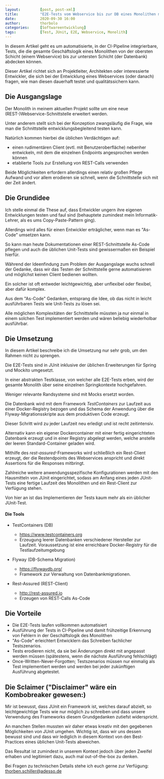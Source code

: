 ```yaml
---
layout:         [post, post-xml]              
title:          "E2E-Tests vom Webservice bis zur DB eines Monolithen mit JUnit"
date:           2020-09-30 16:00
author:         thorbolo
categories:     [Softwareentwicklung]
tags:           [Test, JUnit, E2E, Webservice, Monolith]
---
```




In diesem Artikel geht es um automatisierte, in der CI-Pipeline integrierbare, Tests, die die gesamte Geschäftslogik eines Monolithen von der obersten Schicht (einem Webservice) bis zur untersten Schicht (der Datenbank) abdecken können.

Dieser Artikel richtet sich an Projektleiter, Architekten oder interessierte Entwickler, die sich bei der Entwicklung eines Webservices (oder danach) fragen, wie man diesen dauerhaft testet und qualitätssichern kann.

## Die Ausgangslage

Der Monolith in meinem aktuellen Projekt sollte um eine neue (REST-)Webservice-Schnittstelle erweitert werden.

Unter anderem stellt sich bei der Konzeption zwangsläufig die Frage, wie man die Schnittstelle entwicklungsbegleitend testen kann. 

Natürlich kommen hierbei die üblichen Verdächtigen auf:

- einen rudimentären Client (evtl. mit Benutzeroberfläche) nebenher entwickeln, mit dem die einzelnen Endpoints angesprochen werden können
- etablierte Tools zur Erstellung von REST-Calls verwenden

Beide Möglichkeiten erfordern allerdings einen relativ großen Pflege Aufwand und vor allem erodieren sie schnell, wenn die Schnittstelle sich mit der Zeit ändert.

## Die Grundidee

Ich stelle einmal die These auf, dass Entwickler ungern ihre eigenen Entwicklungen testen und faul sind (behauptete zumindest mein Informatik-Lehrer, als es ums Copy-Paste-Pattern ging).

Allerdings wird alles für einen Entwickler erträglicher, wenn man es "As-Code" umsetzen kann.

So kann man heute Dokumentationen einer REST-Schnittstelle As-Code pflegen und auch die üblichen Unit-Tests sind gewissermaßen ein Beispiel hierfür. 

Während der Ideenfindung zum Problem der Ausgangslage wuchs schnell der Gedanke, dass wir das Testen der Schnittstelle gerne automatisieren und möglichst keinen Client bedienen wollten.

Ein solcher ist oft entweder leichtgewichtig, aber unflexibel oder flexibel, aber dafür komplex.

Aus dem "As-Code" Gedanken, entsprang die Idee, ob das nicht in leicht ausführbaren Tests wie Unit-Tests zu lösen sei.

Alle möglichen Komplexitäten der Schnittstelle müssten ja nur einmal in einem solchen Test implementiert werden und wären beliebig wiederholbar ausführbar.

## Die Umsetzung

In diesem Artikel beschreibe ich die Umsetzung nur sehr grob, um den Rahmen nicht zu sprengen.

Die E2E-Tests sind in JUnit inklusive der üblichen Erweiterungen für Spring und Mockito umgesetzt. 

In einer abstrakten Testklasse, von welcher alle E2E-Tests erben, wird der gesamte Monolith über seine einzelnen Springkontexte hochgefahren.

Weniger relevante Randsysteme sind mit Mocks ersetzt worden. 

Die Datenbank wird mit dem Framework *TestContainers* zur Laufzeit aus einer Docker-Registry bezogen und das Schema der Anwendung über die Flyway-Migrationsskripte aus dem produktiven Code erzeugt.

Dieser Schritt wird zu jeder Laufzeit neu erledigt und ist recht zeitintensiv.

Alternativ kann ein eigener Dockercontainer mit einer fertig eingerichteten Datenbank erzeugt und in einer Registry abgelegt werden, welche anstelle der leeren Standard-Container geladen wird.

Mithilfe des *rest-assured*-Frameworks wird schließlich ein Rest-Client erzeugt, der die Restendpoints des Webservices anspricht und direkt Assertions für die Responses mitbringt.

Zahlreiche weitere anwendungsspezifische Konfigurationen werden mit den Hausmitteln von JUnit eingerichtet, sodass am Anfang eines jeden JUnit-Tests eine fertige Laufzeit des Monolithen und ein Rest-Client zur Verfügung stehen.

Von hier an ist das Implementieren der Tests kaum mehr als ein üblicher JUnit-Test.

#### Die Tools

- TestContainers (DB)
  - https://www.testcontainers.org
  - Erzeugung leerer Datenbanken verschiedener Hersteller zur Laufzeit. Voraussetzung ist eine erreichbare Docker-Registry für die Testlaufzeitumgebung

- Flyway (DB-Schema Migration)
  - https://flywaydb.org/
  - Framework zur Verwaltung von Datenbankmigrationen.
- Rest-Assured (REST-Client)
  - http://rest-assured.io
  - Erzeugen von REST-Calls As-Code

## Die Vorteile

- Die E2E-Tests laufen vollkommen automatisiert
- Ausführung der Tests in CI-Pipeline und damit frühzeitige Erkennung von Fehlern in der Geschäftslogik des Monolithen
- "As-Code" erleichtert Entwicklern das Schreiben fachlicher Testszenarios.
- Tests erodieren nicht, da sie bei Änderungen direkt mit angepasst werden müssen (spätestens, wenn die nächste Ausführung fehlschlägt)
- Once-Written-Never-Forgotten; Testszenarios müssen nur einmalig als Test implementiert werden und werden bei jeder zukünftigen Ausführung abgetestet.

## Die Sclaimer ("Disclaimer" wäre ein Kombobreaker gewesen:)

Mir ist bewusst, dass JUnit ein Framework ist, welches darauf abzielt, so leichtgewichtige Tests wie nur möglich zu schreiben und dass unsere Verwendung des Frameworks diesem Grundgedanken zutiefst widerspricht.

An manchen Stellen mussten wir daher etwas kreativ mit den gegebenen Möglichkeiten von JUnit umgehen. Wichtig ist, dass wir uns dessen bewusst sind und dass wir lediglich in diesem Kontext von den Best-Practices eines üblichen Unit-Tests abweichen.

Das Resultat ist zumindest in unserem Kontext jedoch über jeden Zweifel erhaben und legitimiert dazu, auch mal out-of-the-box zu denken.

Bei Fragen zu technischen Details stehe ich euch gerne zur Verfügung: thorben.schiller@adesso.de